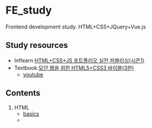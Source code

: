 # FE_study

Frontend development study. HTML+CSS+JQuery+Vue.js

## Study resources

- Inflearn [HTML+CSS+JS 포트폴리오 실전 퍼블리싱(시즌1)](https://www.inflearn.com/course/웹-퍼블리싱-이론-실전/dashboard)
- Textbook [모던 웹을 위한 HTML5+CSS3 바이블(3판)](https://www.hanbit.co.kr/store/books/look.php?p_code=B8371709349)
  - [youtube](https://www.youtube.com/playlist?list=PLBXuLgInP-5kgzJZRGhpHZINPu-K90jbM)

## Contents

1. HTML
   - [basics](01-html/basics)
   - 